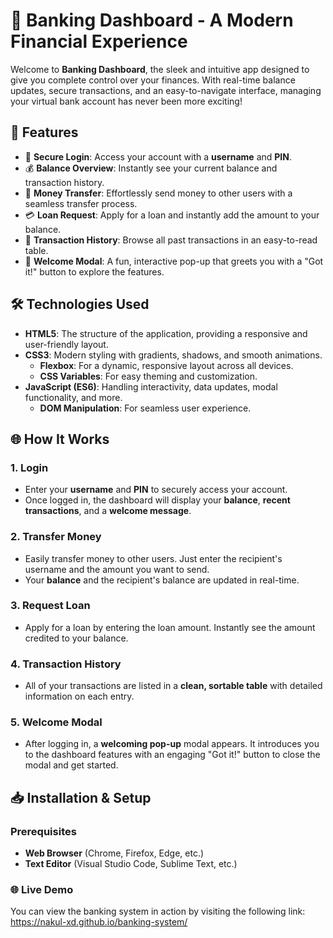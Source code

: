 # 🌟 **Banking Dashboard - A Modern Financial Experience**

Welcome to **Banking Dashboard**, the sleek and intuitive app designed to give you complete control over your finances. With real-time balance updates, secure transactions, and an easy-to-navigate interface, managing your virtual bank account has never been more exciting!

## 🚀 **Features**

- 🔐 **Secure Login**: Access your account with a **username** and **PIN**.
- 💰 **Balance Overview**: Instantly see your current balance and transaction history.
- 💸 **Money Transfer**: Effortlessly send money to other users with a seamless transfer process.
- 💳 **Loan Request**: Apply for a loan and instantly add the amount to your balance.
- 📝 **Transaction History**: Browse all past transactions in an easy-to-read table.
- 🥳 **Welcome Modal**: A fun, interactive pop-up that greets you with a "Got it!" button to explore the features.

## 🛠️ **Technologies Used**

- **HTML5**: The structure of the application, providing a responsive and user-friendly layout.
- **CSS3**: Modern styling with gradients, shadows, and smooth animations.
  - **Flexbox**: For a dynamic, responsive layout across all devices.
  - **CSS Variables**: For easy theming and customization.
- **JavaScript (ES6)**: Handling interactivity, data updates, modal functionality, and more.
  - **DOM Manipulation**: For seamless user experience.

## 🌐 **How It Works**

### 1. **Login**
   - Enter your **username** and **PIN** to securely access your account.
   - Once logged in, the dashboard will display your **balance**, **recent transactions**, and a **welcome message**.

### 2. **Transfer Money**
   - Easily transfer money to other users. Just enter the recipient's username and the amount you want to send.
   - Your **balance** and the recipient's balance are updated in real-time.

### 3. **Request Loan**
   - Apply for a loan by entering the loan amount. Instantly see the amount credited to your balance.
   
### 4. **Transaction History**
   - All of your transactions are listed in a **clean, sortable table** with detailed information on each entry.

### 5. **Welcome Modal**
   - After logging in, a **welcoming pop-up** modal appears. It introduces you to the dashboard features with an engaging "Got it!" button to close the modal and get started.

## 📥 **Installation & Setup**

### Prerequisites
- **Web Browser** (Chrome, Firefox, Edge, etc.)
- **Text Editor** (Visual Studio Code, Sublime Text, etc.)

### 🌐 Live Demo
You can view the banking system in action by visiting the following link:
https://nakul-xd.github.io/banking-system/

                             
 
